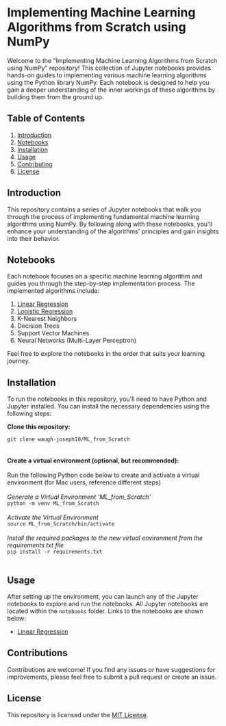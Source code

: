 # Implementing Machine Learning Algorithms from Scratch using NumPy

Welcome to the "Implementing Machine Learning Algorithms from Scratch using NumPy" repository! This collection of Jupyter notebooks provides hands-on guides to implementing various machine learning algorithms using the Python library NumPy. Each notebook is designed to help you gain a deeper understanding of the inner workings of these algorithms by building them from the ground up.

## Table of Contents

1. [Introduction](#introduction)
2. [Notebooks](#notebooks)
3. [Installation](#installation)
4. [Usage](#usage)
5. [Contributing](#contributing)
6. [License](#license)

## Introduction

This repository contains a series of Jupyter notebooks that walk you through the process of implementing fundamental machine learning algorithms using NumPy. By following along with these notebooks, you'll enhance your understanding of the algorithms' principles and gain insights into their behavior.

## Notebooks

Each notebook focuses on a specific machine learning algorithm and guides you through the step-by-step implementation process. The implemented algorithms include:

1. [Linear Regression](https://github.com/waugh-joseph10/ML_from_Scratch/blob/main/notebooks/Linear_Regression.ipynb)
2. [Logistic Regression](https://github.com/waugh-joseph10/ML_from_Scratch/blob/main/notebooks/Logistic_Regression.ipynb)
3. K-Nearest Neighbors
4. Decision Trees
5. Support Vector Machines
6. Neural Networks (Multi-Layer Perceptron)

Feel free to explore the notebooks in the order that suits your learning journey.

## Installation

To run the notebooks in this repository, you'll need to have Python and Jupyter installed. You can install the necessary dependencies using the following steps:

**Clone this repository:**

``` git clone waugh-joseph10/ML_from_Scratch ```
<br>
<br>
<br>
**Create a virtual environment (optional, but recommended):**
<br>
<br>
Run the following Python code below to create and activate a virtual environment (for Mac users, reference different steps)
<br>
<br>
<i>Generate a Virtual Environment 'ML_from_Scratch'</i>
<br>
``` python -m venv ML_from_Scratch ```
<br><br>
<i>Activate the Virtual Environment</i> 
<br>
``` source ML_from_Scratch/bin/activate ```
<br><br>
<i>Install the required packages to the new virtual environment from the requirements.txt file</i>
<br>
``` pip install -r requirements.txt ```
<br><br>

## Usage
After setting up the environment, you can launch any of the Jupyter notebooks to explore and run the notebooks. All Jupyter notebooks are located within the ```notebooks``` folder. Links to the notebooks are shown below:
<br>
- [Linear Regression]('https://github.com/waugh-joseph10/ML_from_Scratch/blob/main/notebooks/Linear_Regression.ipynb')

## Contributions
Contributions are welcome! If you find any issues or have suggestions for improvements, please feel free to submit a pull request or create an issue.

## License
This repository is licensed under the [MIT License](https://www.mit.edu/~amini/LICENSE.md).
